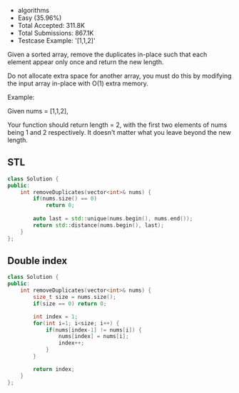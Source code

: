 * algorithms
* Easy (35.96%)
* Total Accepted:    311.8K
* Total Submissions: 867.1K
* Testcase Example:  '[1,1,2]'


Given a sorted array, remove the duplicates in-place such that each element appear only once and return the new length.

Do not allocate extra space for another array, you must do this by modifying the input array in-place with O(1) extra memory.


Example:

Given nums = [1,1,2],

Your function should return length = 2, with the first two elements of nums being 1 and 2 respectively.
It doesn't matter what you leave beyond the new length.

## STL
```cpp
class Solution {
public:
    int removeDuplicates(vector<int>& nums) {
        if(nums.size() == 0)
            return 0;
            
        auto last = std::unique(nums.begin(), nums.end());
        return std::distance(nums.begin(), last);
    }
};
```

## Double index
```cpp
class Solution {
public:
    int removeDuplicates(vector<int>& nums) {
        size_t size = nums.size();
        if(size == 0) return 0;

        int index = 1;
        for(int i=1; i<size; i++) {
            if(nums[index-1] != nums[i]) {
                nums[index] = nums[i];
                index++;
            }
        }

        return index;
    }
};
```
